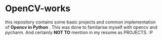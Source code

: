# OpenCV-works
this repository contains some basic projects and common implementation of 
**Opencv in Python**
. This was done to familarise myself with opencv and pycharm.
And certainly 
**NOT TO**
mention in my resume as PROJECTS. :P 
